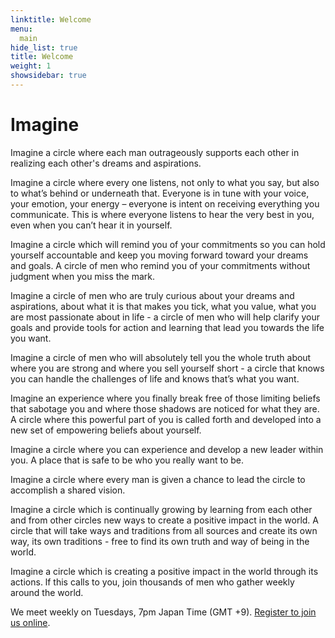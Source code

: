 ```yaml
---
linktitle: Welcome
menu:
  main
hide_list: true
title: Welcome
weight: 1
showsidebar: true
---
```


# Imagine

Imagine a circle where each man outrageously supports each other in realizing each other's dreams and aspirations.

Imagine a circle where every one listens, not only to what you say, but also to what’s behind or underneath that. Everyone is in tune with your voice, your emotion, your energy – everyone is intent on receiving everything you communicate. This is where everyone listens to hear the very best in you, even when you can’t hear it in yourself.

Imagine a circle which will remind you of your commitments so you can hold yourself accountable and keep you moving forward toward your dreams and goals. A circle of men who remind you of your commitments without judgment when you miss the mark.

Imagine a circle of men who are truly curious about your dreams and aspirations, about what it is that makes you tick, what you value, what you are most passionate about in life - a circle of men who will help clarify your goals and provide tools for action and learning that lead you towards the life you want.

Imagine a circle of men who will absolutely tell you the whole truth about where you are strong and where you sell yourself short - a circle that knows you can handle the challenges of life and knows that’s what you want.

Imagine an experience where you finally break free of those limiting beliefs that sabotage you and where those shadows are noticed for what they are. A circle where this powerful part of you is called forth and developed into a new set of empowering beliefs about yourself.

Imagine a circle where you can experience and develop a new leader within you. A place that is safe to be who you really want to be.

Imagine a circle where every man is given a chance to lead the circle to accomplish a shared vision.

Imagine a circle which is continually growing by learning from each other and from other circles new ways to create a positive impact in the world. A circle that will take ways and traditions from all sources and create its own way, its own traditions - free to find its own truth and way of being in the world.

Imagine a circle which is creating a positive impact in the world through its actions. lf this calls to you, join thousands of men who gather weekly around the world.

We meet weekly on Tuesdays, 7pm Japan Time (GMT +9).  [Register to join us online](/open-mens-group/).
